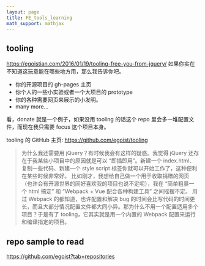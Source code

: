 ```yaml
---
layout: page
title: FE_tools_learning
math_support: mathjax
---
```



## tooling
https://egoistian.com/2016/01/19/tooling-free-you-from-jquery/
如果你实在不知道这玩意能在哪些地方用，那么我告诉你吧。

- 你的开源项目的 gh-pages 主页
- 你个人的一些小实验或者一个大项目的 prototype
- 你的各种需要网页来展示的小发明。
- many more…

看，donate 就是一个例子，如果没用 tooling 的话这个 repo 里会多一堆配置文件，而现在我只需要 focus 这个项目本身。

tooling 的 GitHub 主页: https://github.com/egoist/tooling

> 为什么我还需要用 jQuery？有时候我会有这样的疑惑。我觉得 jQuery 还存在于我某些小项目中的原因就是可以 “即插即用”。新建一个 index.html、复制一些代码、新建一个 style script 标签你就可以开始工作了，这种便利在某些时候非常好。
> 比如刚才，我想给自己做一个用于收取捐赠的网页（也许会有开源世界的同好喜欢我的项目也说不定呢），我在 “简单粗暴一个 html 搞定” 和 “Webpack + Vue 配合各种构建工具” 之间摇摆不定。
> 用过 Webpack 的都知道，也许配置和解决 bug 的时间会比写代码的时间更长，而且大部分情况配置文件都大同小异。那为什么不用一个配置适用多个项目？于是有了 tooling，它其实就是用一个内置的 Webpack 配置来运行和编译指定的项目。

## repo sample to read
https://github.com/egoist?tab=repositories


